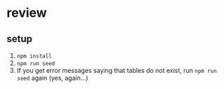 # review

## setup

1. `npm install`
2. `npm run seed`
3. If you get error messages saying that tables do not exist, run `npm run seed` again (yes, again...)